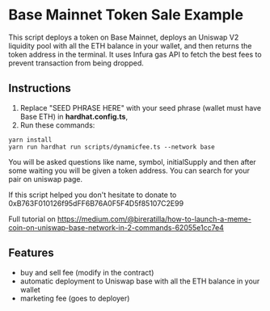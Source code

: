 # Base Mainnet Token Sale Example

This script deploys a token on Base Mainnet, deploys an Uniswap V2 liquidity pool with all the ETH balance in your wallet, and then returns the token address in the terminal. It uses Infura gas API to fetch the best fees to prevent transaction from being dropped.

## Instructions

1. Replace "SEED PHRASE HERE" with your seed phrase (wallet must have Base ETH) in **hardhat.config.ts**,
2. Run these commands:
```shell
yarn install
yarn run hardhat run scripts/dynamicfee.ts --network base
```

You will be asked questions like name, symbol, initialSupply and then after some waiting you will be given a token address. You can search for your pair on uniswap page.

If this script helped you don't hesitate to donate to 0xB763F010126f95dFF6B76A0F5F4D5f85107C2E99

Full tutorial on https://medium.com/@bireratilla/how-to-launch-a-meme-coin-on-uniswap-base-network-in-2-commands-62055e1cc7e4

## Features
- buy and sell fee (modify in the contract)
- automatic deployment to Uniswap base with all the ETH balance in your wallet
- marketing fee (goes to deployer)
